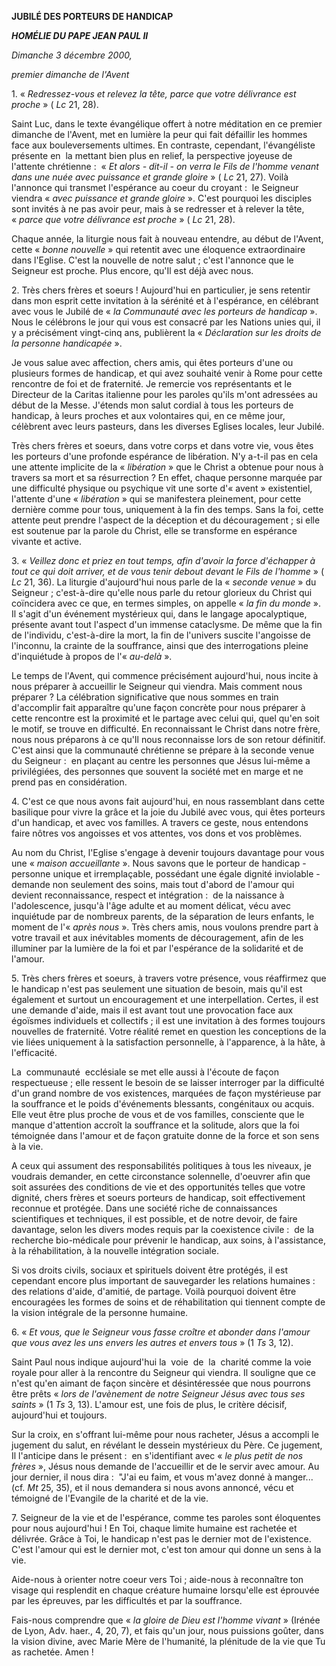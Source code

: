 **JUBILÉ DES PORTEURS DE HANDICAP**

***HOMÉLIE DU PAPE JEAN PAUL II***

*Dimanche 3 décembre 2000,*

*premier dimanche de l'Avent*

1. « *Redressez-vous et relevez la tête, parce que votre délivrance est proche* » ( *Lc* 21, 28).

Saint Luc, dans le texte évangélique offert à notre méditation en ce premier dimanche de l'Avent, met en lumière la peur qui fait défaillir les hommes face aux bouleversements ultimes. En contraste, cependant, l'évangéliste présente en  la mettant bien plus en relief, la perspective joyeuse de l'attente chrétienne :  « *Et alors - dit-il - on verra le Fils de l'homme venant dans une nuée avec puissance et grande gloire* » ( *Lc* 21, 27). Voilà l'annonce qui transmet l'espérance au coeur du croyant :  le Seigneur viendra « *avec puissance et grande gloire* ». C'est pourquoi les disciples sont invités à ne pas avoir peur, mais à se redresser et à relever la tête, « *parce que votre délivrance est proche* » ( *Lc* 21, 28).

Chaque année, la liturgie nous fait à nouveau entendre, au début de l'Avent, cette « *bonne nouvelle* » qui retentit avec une éloquence extraordinaire dans l'Eglise. C'est la nouvelle de notre salut ; c'est l'annonce que le Seigneur est proche. Plus encore, qu'Il est déjà avec nous.

2. Très chers frères et soeurs ! Aujourd'hui en particulier, je sens retentir dans mon esprit cette invitation à la sérénité et à l'espérance, en célébrant avec vous le Jubilé de « *la Communauté avec les porteurs de handicap* ». Nous le célébrons le jour qui vous est consacré par les Nations unies qui, il y a précisément vingt-cinq ans, publièrent la « *Déclaration sur les droits de la personne handicapée* ».

Je vous salue avec affection, chers amis, qui êtes porteurs d'une ou plusieurs formes de handicap, et qui avez souhaité venir à Rome pour cette rencontre de foi et de fraternité. Je remercie vos représentants et le Directeur de la Caritas italienne pour les paroles qu'ils m'ont adressées au début de la Messe. J'étends mon salut cordial à tous les porteurs de handicap, à leurs proches et aux volontaires qui, en ce même jour, célèbrent avec leurs pasteurs, dans les diverses Eglises locales, leur Jubilé.

Très chers frères et soeurs, dans votre corps et dans votre vie, vous êtes les porteurs d'une profonde espérance de libération. N'y a-t-il pas en cela une attente implicite de la « *libération* » que le Christ a obtenue pour nous à travers sa mort et sa résurrection ? En effet, chaque personne marquée par une difficulté physique ou psychique vit une sorte d'« avent » existentiel, l'attente d'une « *libération* » qui se manifestera pleinement, pour cette dernière comme pour tous, uniquement à la fin des temps. Sans la foi, cette attente peut prendre l'aspect de la déception et du découragement ; si elle est soutenue par la parole du Christ, elle se transforme en espérance vivante et active.

3. « *Veillez donc et priez en tout temps, afin d'avoir la force d'échapper à tout ce qui doit arriver, et de vous tenir debout devant le Fils de l'homme* » ( *Lc* 21, 36). La liturgie d'aujourd'hui nous parle de la « *seconde venue* » du Seigneur ; c'est-à-dire qu'elle nous parle du retour glorieux du Christ qui coïncidera avec ce que, en termes simples, on appelle « *la fin du monde* ». Il s'agit d'un événement mystérieux qui, dans le langage apocalyptique, présente avant tout l'aspect d'un immense cataclysme. De même que la fin de l'individu, c'est-à-dire la mort, la fin de l'univers suscite l'angoisse de l'inconnu, la crainte de la souffrance, ainsi que des interrogations pleine d'inquiétude à propos de l'« *au-delà* ».

Le temps de l'Avent, qui commence précisément aujourd'hui, nous incite à nous préparer à accueillir le Seigneur qui viendra. Mais comment nous préparer ? La célébration significative que nous sommes en train d'accomplir fait apparaître qu'une façon concrète pour nous préparer à cette rencontre est la proximité et le partage avec celui qui, quel qu'en soit le motif, se trouve en difficulté. En reconnaissant le Christ dans notre frère, nous nous préparons à ce qu'Il nous reconnaisse lors de son retour définitif. C'est ainsi que la communauté chrétienne se prépare à la seconde venue du Seigneur :  en plaçant au centre les personnes que Jésus lui-même a privilégiées, des personnes que souvent la société met en marge et ne prend pas en considération.

4. C'est ce que nous avons fait aujourd'hui, en nous rassemblant dans cette basilique pour vivre la grâce et la joie du Jubilé avec vous, qui êtes porteurs d'un handicap, et avec vos familles. A travers ce geste, nous entendons faire nôtres vos angoisses et vos attentes, vos dons et vos problèmes.

Au nom du Christ, l'Eglise s'engage à devenir toujours davantage pour vous une « *maison accueillante* ». Nous savons que le porteur de handicap - personne unique et irremplaçable, possédant une égale dignité inviolable - demande non seulement des soins, mais tout d'abord de l'amour qui devient reconnaissance, respect et intégration :  de la naissance à l'adolescence, jusqu'à l'âge adulte et au moment délicat, vécu avec inquiétude par de nombreux parents, de la séparation de leurs enfants, le moment de l'« *après nous* ». Très chers amis, nous voulons prendre part à votre travail et aux inévitables moments de découragement, afin de les illuminer par la lumière de la foi et par l'espérance de la solidarité et de l'amour.

5. Très chers frères et soeurs, à travers votre présence, vous réaffirmez que le handicap n'est pas seulement une situation de besoin, mais qu'il est également et surtout un encouragement et une interpellation. Certes, il est une demande d'aide, mais il est avant tout une provocation face aux égoïsmes individuels et collectifs ; il est une invitation à des formes toujours nouvelles de fraternité. Votre réalité remet en question les conceptions de la vie liées uniquement à la satisfaction personnelle, à l'apparence, à la hâte, à l'efficacité.

La  communauté  ecclésiale se met elle aussi à l'écoute de façon respectueuse ; elle ressent le besoin de se laisser interroger par la difficulté d'un grand nombre de vos existences, marquées de façon mystérieuse par la souffrance et le poids d'événements blessants, congénitaux ou acquis. Elle veut être plus proche de vous et de vos familles, consciente que le manque d'attention accroît la souffrance et la solitude, alors que la foi témoignée dans l'amour et de façon gratuite donne de la force et son sens à la vie.

A ceux qui assument des responsabilités politiques à tous les niveaux, je voudrais demander, en cette circonstance solennelle, d'oeuvrer afin que soit assurées des conditions de vie et des opportunités telles que votre dignité, chers frères et soeurs porteurs de handicap, soit effectivement reconnue et protégée. Dans une société riche de connaissances scientifiques et techniques, il est possible, et de notre devoir, de faire davantage, selon les divers modes requis par la coexistence civile :  de la recherche bio-médicale pour prévenir le handicap, aux soins, à l'assistance, à la réhabilitation, à la nouvelle intégration sociale.

Si vos droits civils, sociaux et spirituels doivent être protégés, il est cependant encore plus important de sauvegarder les relations humaines :  des relations d'aide, d'amitié, de partage. Voilà pourquoi doivent être encouragées les formes de soins et de réhabilitation qui tiennent compte de la vision intégrale de la personne humaine.

6. « *Et vous, que le Seigneur vous fasse croître et abonder dans l'amour que vous avez les uns envers les autres et envers tous* » (1 *Ts* 3, 12).

Saint Paul nous indique aujourd'hui la  voie  de  la  charité comme la voie royale pour aller à la rencontre du Seigneur qui viendra. Il souligne que ce n'est qu'en aimant de façon sincère et désintéressée que nous pourrons être prêts « *lors de l'avènement de notre Seigneur Jésus avec tous ses saints* » (1 *Ts* 3, 13). L'amour est, une fois de plus, le critère décisif, aujourd'hui et toujours.

Sur la croix, en s'offrant lui-même pour nous racheter, Jésus a accompli le jugement du salut, en révélant le dessein mystérieux du Père. Ce jugement, Il l'anticipe dans le présent :  en s'identifiant avec « *le plus petit de nos frères* », Jésus nous demande de l'accueillir et de le servir avec amour. Au jour dernier, il nous dira :  "J'ai eu faim, et vous m'avez donné à manger... (cf. *Mt* 25, 35), et il nous demandera si nous avons annoncé, vécu et témoigné de l'Evangile de la charité et de la vie.

7. Seigneur de la vie et de l'espérance, comme tes paroles sont éloquentes pour nous aujourd'hui ! En Toi, chaque limite humaine est rachetée et délivrée. Grâce à Toi, le handicap n'est pas le dernier mot de l'existence. C'est l'amour qui est le dernier mot, c'est ton amour qui donne un sens à la vie.

Aide-nous à orienter notre coeur vers Toi ; aide-nous à reconnaître ton visage qui resplendit en chaque créature humaine lorsqu'elle est éprouvée par les épreuves, par les difficultés et par la souffrance.

Fais-nous comprendre que « *la gloire de Dieu est l'homme vivant* » (Irénée de Lyon, Adv. haer., 4, 20, 7), et fais qu'un jour, nous puissions goûter, dans la vision divine, avec Marie Mère de l'humanité, la plénitude de la vie que Tu as rachetée. Amen !